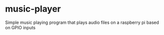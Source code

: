 # music-player

Simple music playing program that plays audio files on a raspberry pi based on GPIO inputs
